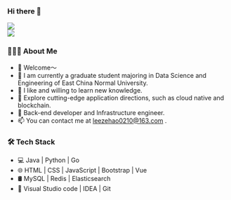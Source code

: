 ### Hi there 👋

<!--
**594Surefour/594Surefour** is a ✨ _special_ ✨ repository because its `README.md` (this file) appears on your GitHub profile.

Here are some ideas to get you started:

- 🔭 I’m currently working on ...
- 🌱 I’m currently learning ...
- 👯 I’m looking to collaborate on ...
- 🤔 I’m looking for help with ...
- 💬 Ask me about ...
- 📫 How to reach me: ...
- 😄 Pronouns: ...
- ⚡ Fun fact: ...
-->

<div>
  <img src="https://github-readme-stats.vercel.app/api?username=594Surefour&count_private=true&show_icons=true&theme=material-palenight" />
</div>

<div>
  <img src="https://github-readme-stats.vercel.app/api/top-langs/?username=594Surefour&theme=merko" />
</div>

### 👨🏻‍💻 About Me 
- 👏 Welcome～
- 📖 I am currently a graduate student majoring in Data Science and Engineering of East China Normal University.
- 🎩 I like and willing to learn new knowledge.
- 🔭 Explore cutting-edge application directions, such as cloud native and blockchain.
- 💼 Back-end developer and Infrastructure engineer.
- 📫 You can contact me at leezehao0210@163.com .

### 🛠 Tech Stack
- 💻 Java | Python | Go 
- 🌐 HTML | CSS | JavaScript | Bootstrap | Vue
- 🛢 MySQL | Redis | Elasticsearch
- 🔧 Visual Studio code | IDEA | Git



